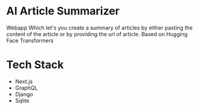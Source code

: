 # AI Article Summarizer

Webapp Which let's you create a summary of articles by either pasting the content of the article or by providing the url of article.
Based on Hugging Face Transformers

# Tech Stack
- Next.js
- GraphQL
- Django
- Sqlite
